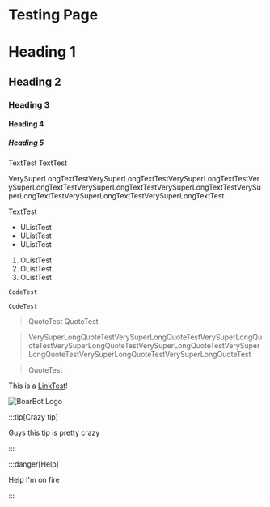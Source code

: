 # Testing Page

# Heading 1

## Heading 2

### Heading 3

#### Heading 4

##### Heading 5

TextTest
TextTest

VerySuperLongTextTestVerySuperLongTextTestVerySuperLongTextTestVerySuperLongTextTestVerySuperLongTextTestVerySuperLongTextTestVerySuperLongTextTestVerySuperLongTextTestVerySuperLongTextTest

TextTest

- UListTest
- UListTest
- UListTest

1. OListTest
2. OListTest
3. OListTest

`CodeTest`

```
CodeTest
```

> QuoteTest
> QuoteTest

> VerySuperLongQuoteTestVerySuperLongQuoteTestVerySuperLongQuoteTestVerySuperLongQuoteTestVerySuperLongQuoteTestVerySuperLongQuoteTestVerySuperLongQuoteTestVerySuperLongQuoteTest

> QuoteTest

This is a [LinkTest](https://boarbot.dev)!

![BoarBot Logo](/img/BoarBotMascot.png)

:::tip[Crazy tip]

Guys this tip is pretty crazy

:::

:::danger[Help]

Help I'm on fire

:::